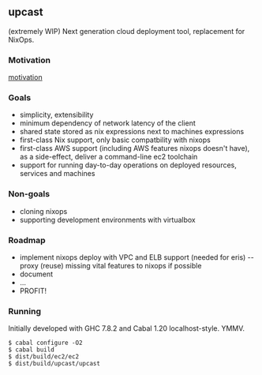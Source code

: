## upcast

(extremely WIP) Next generation cloud deployment tool, replacement for NixOps.

### Motivation

[motivation](http://i.imgur.com/U9WEMKQ.png)

### Goals

- simplicity, extensibility
- minimum dependency of network latency of the client
- shared state stored as nix expressions next to machines expressions
- first-class Nix support, only basic compatbility with nixops
- first-class AWS support (including AWS features nixops doesn't have), as a side-effect, deliver a command-line ec2 toolchain
- support for running day-to-day operations on deployed resources, services and machines

### Non-goals

- cloning nixops
- supporting development environments with virtualbox

### Roadmap

- implement nixops deploy with VPC and ELB support (needed for eris)
-- proxy (reuse) missing vital features to nixops if possible
- document
- ...
- PROFIT!

### Running

Initially developed with GHC 7.8.2 and Cabal 1.20 localhost-style. YMMV.

```
$ cabal configure -O2
$ cabal build
$ dist/build/ec2/ec2
$ dist/build/upcast/upcast
```

